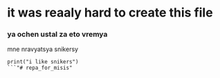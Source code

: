 # it was reaaly hard to create this file
### ya ochen ustal za eto vremya
mne nravyatsya snikersy
```
print("i like snikers")
```"# repa_for_misis" 
